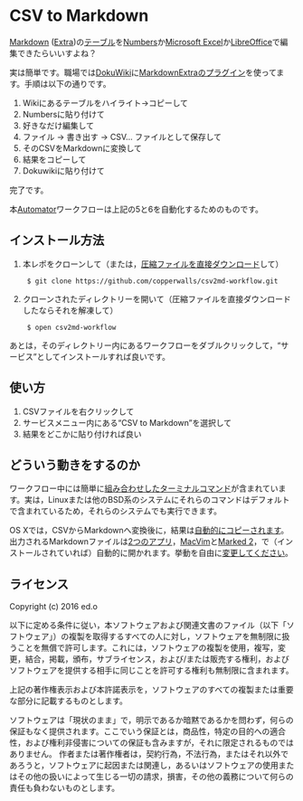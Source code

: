 CSV to Markdown
===============

[Markdown] \([Extra]\)の[テーブル]を[Numbers]か[Microsoft Excel]か[LibreOffice]で編集できたらいいすよね？

実は簡単です。職場では[DokuWiki]に[MarkdownExtraのプラグイン]を使ってます。手順は以下の通りです。

1. Wikiにあるテーブルをハイライト→コピーして
2. Numbersに貼り付けて
3. 好きなだけ編集して
4. ファイル → 書き出す → CSV... ファイルとして保存して
5. そのCSVをMarkdownに変換して
6. 結果をコピーして
7. Dokuwikiに貼り付けて

完了です。

本[Automator]ワークフローは上記の5と6を自動化するためのものです。


## インストール方法 ##

1. 本レポをクローンして（または，[圧縮ファイルを直接ダウンロード]して）

        $ git clone https://github.com/copperwalls/csv2md-workflow.git

2. クローンされたディレクトリーを開いて（圧縮ファイルを直接ダウンロードしたならそれを解凍して）

        $ open csv2md-workflow

あとは，そのディレクトリー内にあるワークフローをダブルクリックして，“サービス”としてインストールすれば良いです。


## 使い方 ##

1. CSVファイルを右クリックして
2. サービスメニュー内にある“CSV to Markdown”を選択して
3. 結果をどこかに貼り付ければ良い


## どういう動きをするのか ##

ワークフロー中には簡単に[組み合わせしたターミナルコマンド]が含まれています。実は，Linuxまたは他のBSD系のシステムにそれらのコマンドはデフォルトで含まれているため，それらのシステムでも実行できます。

OS Xでは，CSVからMarkdownへ変換後に，結果は[自動的にコピーされます]。出力されるMarkdownファイルは[2つのアプリ]，[MacVim]と[Marked 2]，で（インストールされていれば）自動的に開かれます。挙動を自由に[変更してください]。


## ライセンス ##

Copyright (c) 2016 ed.o

以下に定める条件に従い，本ソフトウェアおよび関連文書のファイル（以下「ソフトウェア」）の複製を取得するすべての人に対し，ソフトウェアを無制限に扱うことを無償で許可します。これには，ソフトウェアの複製を使用，複写，変更，結合，掲載，頒布，サブライセンス，および/または販売する権利，およびソフトウェアを提供する相手に同じことを許可する権利も無制限に含まれます。

上記の著作権表示および本許諾表示を，ソフトウェアのすべての複製または重要な部分に記載するものとします。

ソフトウェアは「現状のまま」で，明示であるか暗黙であるかを問わず，何らの保証もなく提供されます。ここでいう保証とは，商品性，特定の目的への適合性，および権利非侵害についての保証も含みますが，それに限定されるものではありません。 作者または著作権者は，契約行為，不法行為，またはそれ以外であろうと，ソフトウェアに起因または関連し，あるいはソフトウェアの使用またはその他の扱いによって生じる一切の請求，損害，その他の義務について何らの責任も負わないものとします。


[Markdown]: http://www.markdown.jp/what-is-markdown/
[Extra]: https://michelf.ca/projects/php-markdown/extra/
[テーブル]: https://michelf.ca/projects/php-markdown/extra/#table
[Numbers]: https://www.apple.com/jp/mac/numbers/
[Microsoft Excel]: https://products.office.com/ja-JP/excel
[LibreOffice]: https://ja.wikipedia.org/wiki/LibreOffice
[DokuWiki]: https://www.dokuwiki.org/ja:dokuwiki
[MarkdownExtraのプラグイン]: https://www.dokuwiki.org/plugin:markdownextra
[Automator]: https://duckduckgo.com/?q=OS+X+Automator+とは
[圧縮ファイルを直接ダウンロード]: https://github.com/copperwalls/csv2md-workflow/archive/master.zip
[組み合わせしたターミナルコマンド]: https://github.com/copperwalls/csv2md-workflow/blob/master/CSV%20to%20Markdown.workflow/Contents/document.wflow#L82
[自動的にコピーされます]: https://github.com/copperwalls/csv2md-workflow/blob/master/CSV%20to%20Markdown.workflow/Contents/document.wflow#L89
[2つのアプリ]: https://github.com/copperwalls/csv2md-workflow/blob/master/CSV%20to%20Markdown.workflow/Contents/document.wflow#L92
[MacVim]: http://macvim-dev.github.io/macvim/
[Marked 2]: http://marked2app.com
[変更してください]: https://duckduckgo.com/?q=Automatorの編集方法

